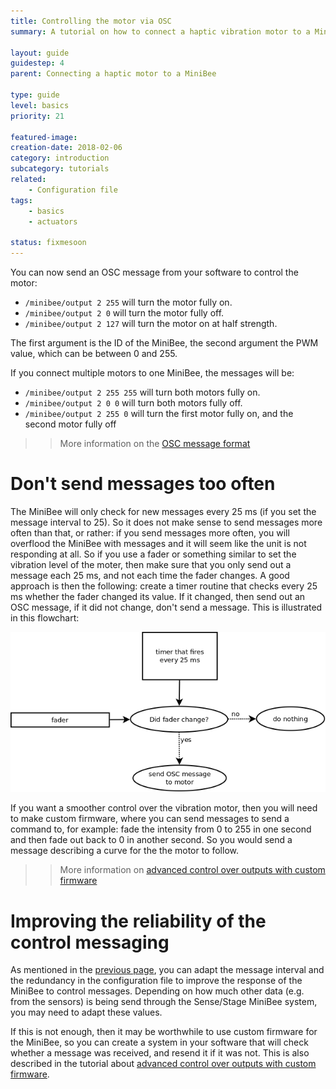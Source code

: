 ```yaml
---
title: Controlling the motor via OSC
summary: A tutorial on how to connect a haptic vibration motor to a MiniBee and control it from your software.

layout: guide
guidestep: 4
parent: Connecting a haptic motor to a MiniBee

type: guide
level: basics
priority: 21

featured-image:
creation-date: 2018-02-06
category: introduction
subcategory: tutorials
related:
    - Configuration file
tags:
    - basics
    - actuators

status: fixmesoon
---
```


You can now send an OSC message from your software to control the motor:

- `/minibee/output 2 255` will turn the motor fully on.
- `/minibee/output 2 0` will turn the motor fully off.
- `/minibee/output 2 127` will turn the motor on at half strength.

The first argument is the ID of the MiniBee, the second argument the PWM value, which can be between 0 and 255.

If you connect multiple motors to one MiniBee, the messages will be:

- `/minibee/output 2 255 255` will turn both motors fully on.
- `/minibee/output 2 0 0` will turn both motors fully off.
- `/minibee/output 2 255 0` will turn the first motor fully on, and the second motor fully off

>>More information on the [OSC message format](../osc-message-reference/receiving-and-sending-data)

# Don't send messages too often

The MiniBee will only check for new messages every 25 ms (if you set the message interval to 25). So it does not make sense to send messages more often than that, or rather: if you send messages more often, you will overflood the MiniBee with messages and it will seem like the unit is not responding at all.
So if you use a fader or something similar to set the vibration level of the moter, then make sure that you only send out a message each 25 ms, and not each time the fader changes. A good approach is then the following: create a timer routine that checks every 25 ms whether the fader changed its value. If it changed, then send out an OSC message, if it did not change, don't send a message. This is illustrated in this flowchart:

![](/img/haptic/flowchart_osc.png)

If you want a smoother control over the vibration motor, then you will need to make custom firmware, where you can send messages to send a command to, for example: fade the intensity from 0 to 255 in one second and then fade out back to 0 in another second. So you would send a message describing a curve for the the motor to follow.

>>More information on [advanced control over outputs with custom firmware](../advanced-control-over-outputs-with-custom-firmware)

# Improving the reliability of the control messaging

As mentioned in the [previous page](the-configuration-file), you can adapt the message interval and the redundancy in the configuration file to improve the response of the MiniBee to control messages. Depending on how much other data (e.g. from the sensors) is being send through the Sense/Stage MiniBee system, you may need to adapt these values.

If this is not enough, then it may be worthwhile to use custom firmware for the MiniBee, so you can create a system in your software that will check whether a message was received, and resend it if it was not. This is also described in the tutorial about [advanced control over outputs with custom firmware](../advanced-control-over-outputs-with-custom-firmware).
